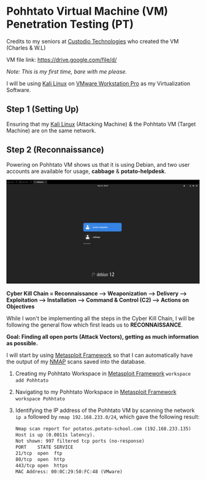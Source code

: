 # Pohhtato Virtual Machine (VM) Penetration Testing (PT)

Credits to my seniors at [Custodio Technologies](https://www.custodiotech.com.sg/) who created the VM (Charles & W.L)

VM file link: https://drive.google.com/file/d/

_Note: This is my first time, bare with me please._

I will be using [Kali Linux](https://www.kali.org/) on [VMware Workstation Pro](https://www.vmware.com/products/desktop-hypervisor/workstation-and-fusion) as my Virtualization Software.


## Step 1 (Setting Up)
Ensuring that my [Kali Linux](https://www.kali.org/) (Attacking Machine) & the Pohhtato VM (Target Machine) are on the same network.

## Step 2 (Reconnaissance)
Powering on Pohhtato VM shows us that it is using Debian, and two user accounts are available for usage, **cabbage** & **potato-helpdesk**.

![Debian_Login_Page](Images/Debian_Login_Page.png)

**Cyber Kill Chain = Reconnaissance --> Weaponization --> Delivery --> Exploitation --> Installation --> Command & Control (C2) --> Actions on Objectives**

While I won't be implementing all the steps in the Cyber Kill Chain, I will be following the general flow which first leads us to **RECONNAISSANCE**.

**Goal: Finding all open ports (Attack Vectors), getting as much information as possible.**

I will start by using [Metasploit Framework](https://github.com/rapid7/metasploit-framework) so that I can automatically have the output of my [NMAP](https://github.com/nmap/nmap) scans saved into the database.

1) Creating my Pohhtato Workspace in [Metasploit Framework](https://github.com/rapid7/metasploit-framework) `workspace add Pohhtato`
2) Navigating to my Pohhtato Workspace in [Metasploit Framework](https://github.com/rapid7/metasploit-framework) `workspace Pohhtato`
3) Identifying the IP address of the Pohhtato VM by scanning the network `ip a` followed by `nmap 192.168.233.0/24`, which gave the following result:

   ```
   Nmap scan report for potatos.potato-school.com (192.168.233.135)
   Host is up (0.0011s latency).
   Not shown: 997 filtered tcp ports (no-response)
   PORT    STATE SERVICE
   21/tcp  open  ftp
   80/tcp  open  http
   443/tcp open  https
   MAC Address: 00:0C:29:50:FC:48 (VMware)
   ```
